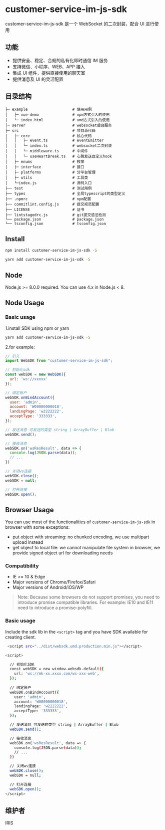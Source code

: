 # customer-service-im-js-sdk

customer-service-im-js-sdk 是一个 WebSocket 的二次封装，配合 UI 进行使用

## 功能

- 提供安全、稳定、合规的私有化即时通信 IM 服务
- 支持微信、小程序、WEB、APP 接入
- 集成 UI 组件，提供直接使用的聊天室
- 提供消息及 UI 的灵活配置

## 目录结构
```
├─ example                    # 使用用例
│   ├─ vue-demo               # npm方式引入的使用
│   └─ index.html             # umd方式引入的使用
│─ server                     # websocket后台服务
├─ src                        # 项目源代码
│   ├─ core                   # 核心代码
│   │   ├─ event.ts           # eventEmitter
│   │   └─ index.ts           # websocket二次封装
│   │   └─ middleware.ts      # 中间件
│   │   └─ useHeartBreak.ts   # 心跳发送自定义hook
│   ├─ enums                  # 枚举
│   ├─ interface              # 接口
│   ├─ platforms              # 分平台管理
│   ├─ utils                  # 工具类
│   └─index.js                # 源码入口
├── test                      # 测试用例
├── types                     # 全局typescript的类型定义
├── .npmrc                    # npm配置
├── commitlint.config.js      # 提交规范配置
├── LICENSE                   # 证书
├── lintstagedrc.js           # git提交语法检测
└── package.json              # package.json
└── tsconfig.json             # tsconfig.json

```


## Install
```bash
npm install customer-service-im-js-sdk -S

yarn add customer-service-im-js-sdk -S
```

## Node
Node.js >= 8.0.0 required. You can use 4.x in Node.js < 8.

## Node Usage

### Basic usage
1.install SDK using npm or yarn
```bash
yarn add customer-service-im-js-sdk -S
```
2.for example:
```javascript
// 引入
import WebSDK from "customer-service-im-js-sdk";

// 初始化sdk
const webSDK = new WebSDK({
  url: 'ws://xxxxx'
});

// 绑定账户
webSDK.onBindAccount({
  user: 'admin',
  account: 'W00000000018',
  landingPage: 'w2222222',
  acceptType: '333333',
});

// 发送消息 可发送的类型 string | ArrayBuffer | Blob
webSDK.send();

// 接收消息
webSDK.on('wsResResult', data => {
  console.log(JSON.parse(data));
  // ...
})

// 关闭ws连接
webSDK.close();
webSDK = null;

// 打开连接
webSDK.open();
```

## Browser Usage
You can use most of the functionalities of `customer-service-im-js-sdk` in browser with some exceptions:
- put object with streaming: no chunked encoding, we use multipart upload instead
- get object to local file: we cannot manipulate file system in browser, we provide signed object url for downloading needs

### Compatibility
- IE >= 10 & Edge
- Major versions of Chrome/Firefox/Safari
- Major versions of Android/iOS/WP
> Note: Because some browsers do not support promises, you need to introduce promise compatible libraries.
For example: IE10 and IE11 need to introduce a promise-polyfill.

### Basic usage
Include the sdk lib in the `<script>` tag and you have SDK available for creating client.

```bash
 <script src="../dist/websdk.umd.production.min.js"></script>

<script>

  // 初始化SDK
  const webSDK = new window.websdk.default({
    url: 'ws://mk-xx.xxxx.com/ws-xxx-web',
  });
  
  // 绑定账户
  webSDK.onBindAccount({
    user: 'admin',
    account: 'W00000000018',
    landingPage: 'w2222222',
    acceptType: '333333',
  });

  // 发送消息 可发送的类型 string | ArrayBuffer | Blob
  webSDK.send();

  // 接收消息
  webSDK.on('wsResResult', data => {
    console.log(JSON.parse(data));
    // ...
  })

  // 关闭ws连接
  webSDK.close();
  webSDK = null;

  // 打开连接
  webSDK.open();
</script>
```

## 维护者
IRIS
